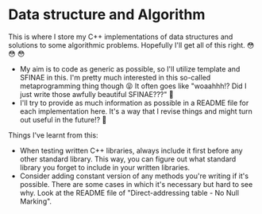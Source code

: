 # Data structure and Algorithm
This is where I store my C++ implementations of data structures and solutions to some algorithmic problems. Hopefully I'll get all of this right. &#128563; &#128563; &#128563; 

* My aim is to code as generic as possible, so I'll utilize template and SFINAE in this. I'm pretty much interested in this so-called metaprogramming thing though &#128541; It often goes like "woaahhh!? Did I just write those awfully beautiful SFINAE???" &#129325;
* I'll try to provide as much information as possible in a README file for each implementation here. It's a way that I revise things and might turn out useful in the future!? &#129488;

Things I've learnt from this:
* When testing written C++ libraries, always include it first before any other standard library. This way, you can figure out what standard library you forget to include in your written libraries.
* Consider adding constant version of any methods you're writing if it's possible. There are some cases in which it's necessary but hard to see why. Look at the README file of "Direct-addressing table - No Null Marking".